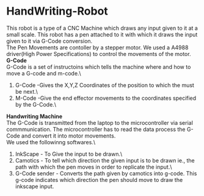 # HandWriting-Robot
This robot is a type of a CNC Machine which draws any input given to it at a small scale. This robot has a pen attached to it with which it draws the input given to it via G-Code conversion.\
The Pen Movements are contoller by a stepper motor. We used a A4988 driver(High Power Specifications) to control the movements of the motor. \
**G-Code**\
G-Code is a set of instructoins which tells the machine where and how to move a G-code and m-code.\
1. G-Code -Gives the X,Y,Z Coordinates of the position to which the must be next.\
2. M-Code -Give the end effector movements to the coordinates specified by the G-Code.\

**Handwriting Machine**\
The G-Code is transmitted from the laptop to the microcontroller via serial commmunication. The microcontroller has to read the data process the G-Code and convert it into motor movements.\
We used the followinng softwares.\
1. InkScape - To Give the input to be drawn.\
2. Camotics - To tell which direction the given input is to be drawn ie., the path with which the pen moves in order to replicate the input.\
3. G-Code sender - Converts the path given by camotics into g-code. This g-code indicates which direction the pen should move to draw the inkscape input.
